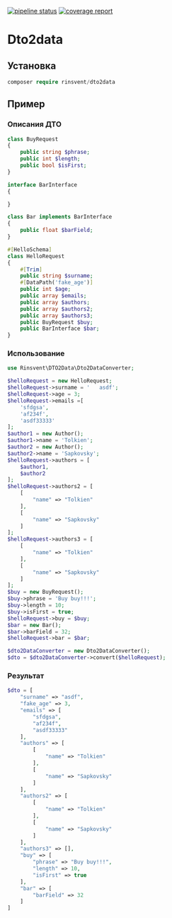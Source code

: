 [![pipeline status](https://git.rinsvent.ru/rinsvent/dto2data/badges/master/pipeline.svg)](https://git.rinsvent.ru/rinsvent/dto2data/-/commits/master)
[![coverage report](https://git.rinsvent.ru/rinsvent/dto2data/badges/master/coverage.svg)](https://git.rinsvent.ru/rinsvent/dto2data/-/commits/master)

Dto2data
===

## Установка
```php
composer require rinsvent/dto2data
```

## Пример

### Описания ДТО
```php
class BuyRequest
{
    public string $phrase;
    public int $length;
    public bool $isFirst;
}

interface BarInterface
{

}

class Bar implements BarInterface
{
    public float $barField;
}

#[HelloSchema]
class HelloRequest
{
    #[Trim]
    public string $surname;
    #[DataPath('fake_age')]
    public int $age;
    public array $emails;
    public array $authors;
    public array $authors2;
    public array $authors3;
    public BuyRequest $buy;
    public BarInterface $bar;
}
```
### Использование
```php
use Rinsvent\DTO2Data\Dto2DataConverter;

$helloRequest = new HelloRequest;
$helloRequest->surname = '   asdf';
$helloRequest->age = 3;
$helloRequest->emails =[
    'sfdgsa',
    'af234f',
    'asdf33333'
];
$author1 = new Author();
$author1->name = 'Tolkien';
$author2 = new Author();
$author2->name = 'Sapkovsky';
$helloRequest->authors = [
    $author1,
    $author2
];
$helloRequest->authors2 = [
    [
        "name" => "Tolkien"
    ],
    [
        "name" => "Sapkovsky"
    ]
];
$helloRequest->authors3 = [
    [
        "name" => "Tolkien"
    ],
    [
        "name" => "Sapkovsky"
    ]
];
$buy = new BuyRequest();
$buy->phrase = 'Buy buy!!!';
$buy->length = 10;
$buy->isFirst = true;
$helloRequest->buy = $buy;
$bar = new Bar();
$bar->barField = 32;
$helloRequest->bar = $bar;

$dto2DataConverter = new Dto2DataConverter();
$dto = $dto2DataConverter->convert($helloRequest);
```
### Результат
```php
$dto = [
    "surname" => "asdf",
    "fake_age" => 3,
    "emails" => [
        "sfdgsa",
        "af234f",
        "asdf33333"
    ],
    "authors" => [
        [
            "name" => "Tolkien"
        ],
        [
            "name" => "Sapkovsky"
        ]
    ],
    "authors2" => [
        [
            "name" => "Tolkien"
        ],
        [
            "name" => "Sapkovsky"
        ]
    ],
    "authors3" => [],
    "buy" => [
        "phrase" => "Buy buy!!!",
        "length" => 10,
        "isFirst" => true
    ],
    "bar" => [
        "barField" => 32
    ]
]
```

